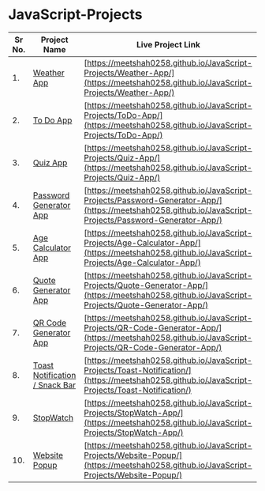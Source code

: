 # JavaScript-Projects

| Sr No. | Project Name | Live Project Link |
|---|---|---|
| 1. | [Weather App](Weather-App) | [https://meetshah0258.github.io/JavaScript-Projects/Weather-App/](https://meetshah0258.github.io/JavaScript-Projects/Weather-App/) |
| 2. | [To Do App](ToDo-App) | [https://meetshah0258.github.io/JavaScript-Projects/ToDo-App/](https://meetshah0258.github.io/JavaScript-Projects/ToDo-App/) |
| 3. | [Quiz App](Quiz-App) | [https://meetshah0258.github.io/JavaScript-Projects/Quiz-App/](https://meetshah0258.github.io/JavaScript-Projects/Quiz-App/) |
| 4. | [Password Generator App](Password-Generator-App) | [https://meetshah0258.github.io/JavaScript-Projects/Password-Generator-App/](https://meetshah0258.github.io/JavaScript-Projects/Password-Generator-App/) |
| 5. | [Age Calculator App](Age-Calculator-App) | [https://meetshah0258.github.io/JavaScript-Projects/Age-Calculator-App/](https://meetshah0258.github.io/JavaScript-Projects/Age-Calculator-App/) |
| 6. | [Quote Generator App](Quote-Generator-App) | [https://meetshah0258.github.io/JavaScript-Projects/Quote-Generator-App/](https://meetshah0258.github.io/JavaScript-Projects/Quote-Generator-App/) |
| 7. | [QR Code Generator App](QR-Code-Generator-App) | [https://meetshah0258.github.io/JavaScript-Projects/QR-Code-Generator-App/](https://meetshah0258.github.io/JavaScript-Projects/QR-Code-Generator-App/) |
| 8. | [Toast Notification / Snack Bar](Toast-Notification) | [https://meetshah0258.github.io/JavaScript-Projects/Toast-Notification/](https://meetshah0258.github.io/JavaScript-Projects/Toast-Notification/) |
| 9. | [StopWatch](StopWatch-App) | [https://meetshah0258.github.io/JavaScript-Projects/StopWatch-App/](https://meetshah0258.github.io/JavaScript-Projects/StopWatch-App/) |
| 10. | [Website Popup](Website-Popup) | [https://meetshah0258.github.io/JavaScript-Projects/Website-Popup/](https://meetshah0258.github.io/JavaScript-Projects/Website-Popup/) |
